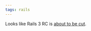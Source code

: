 ```yaml
---
tags: rails
---
```


Looks like Rails 3 RC is [about to be cut](http://github.com/rails/rails/commit/856fc4bbc379b330d11702adbc2b26850dca6206).
